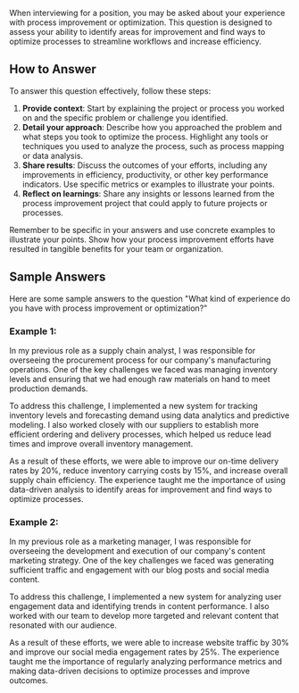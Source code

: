 
When interviewing for a position, you may be asked about your experience with process improvement or optimization. This question is designed to assess your ability to identify areas for improvement and find ways to optimize processes to streamline workflows and increase efficiency.

How to Answer
-------------

To answer this question effectively, follow these steps:

1. **Provide context**: Start by explaining the project or process you worked on and the specific problem or challenge you identified.
2. **Detail your approach**: Describe how you approached the problem and what steps you took to optimize the process. Highlight any tools or techniques you used to analyze the process, such as process mapping or data analysis.
3. **Share results**: Discuss the outcomes of your efforts, including any improvements in efficiency, productivity, or other key performance indicators. Use specific metrics or examples to illustrate your points.
4. **Reflect on learnings**: Share any insights or lessons learned from the process improvement project that could apply to future projects or processes.

Remember to be specific in your answers and use concrete examples to illustrate your points. Show how your process improvement efforts have resulted in tangible benefits for your team or organization.

Sample Answers
--------------

Here are some sample answers to the question "What kind of experience do you have with process improvement or optimization?"

### Example 1:

In my previous role as a supply chain analyst, I was responsible for overseeing the procurement process for our company's manufacturing operations. One of the key challenges we faced was managing inventory levels and ensuring that we had enough raw materials on hand to meet production demands.

To address this challenge, I implemented a new system for tracking inventory levels and forecasting demand using data analytics and predictive modeling. I also worked closely with our suppliers to establish more efficient ordering and delivery processes, which helped us reduce lead times and improve overall inventory management.

As a result of these efforts, we were able to improve our on-time delivery rates by 20%, reduce inventory carrying costs by 15%, and increase overall supply chain efficiency. The experience taught me the importance of using data-driven analysis to identify areas for improvement and find ways to optimize processes.

### Example 2:

In my previous role as a marketing manager, I was responsible for overseeing the development and execution of our company's content marketing strategy. One of the key challenges we faced was generating sufficient traffic and engagement with our blog posts and social media content.

To address this challenge, I implemented a new system for analyzing user engagement data and identifying trends in content performance. I also worked with our team to develop more targeted and relevant content that resonated with our audience.

As a result of these efforts, we were able to increase website traffic by 30% and improve our social media engagement rates by 25%. The experience taught me the importance of regularly analyzing performance metrics and making data-driven decisions to optimize processes and improve outcomes.
